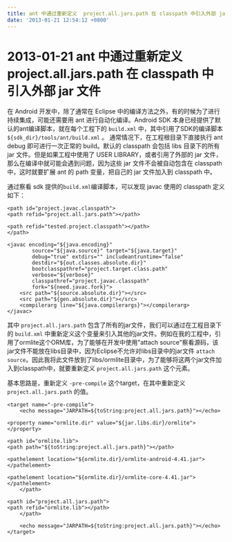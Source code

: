 ```yaml
---
title: ant 中通过重新定义  project.all.jars.path 在 classpath 中引入外部 jar 文件
date: '2013-01-21 12:54:12 +0800'
---
```


# 2013-01-21  ant 中通过重新定义  project.all.jars.path 在 classpath 中引入外部 jar 文件

在 Android 开发中，除了通常在 Eclipse 中的编译方法之外，有的时候为了进行持续集成，可能还需要用 ant 进行自动化编译。Android SDK 本身已经提供了默认的ant编译脚本，就在每个工程下的 `build.xml` 中，其中引用了SDK的编译脚本`${sdk_dir}/tools/ant/build.xml` 。 通常情况下，在工程根目录下直接执行 ant debug 即可进行一次正常的 build。默认的 classpath 会包括 libs 目录下的所有 jar 文件。但是如果工程中使用了 USER LIBRARY，或者引用了外部的 jar 文件，那么在编译中就可能会遇到问题，因为这些 jar 文件不会被自动包含在 classpath 中，这时就要扩展 ant 的 path 变量，把自己的 jar 文件加入到 classpath 中。

通过察看 sdk 提供的`build.xml`编译脚本，可以发现 javac 使用的 classpath 定义如下：

```text
<path id="project.javac.classpath">
<path refid="project.all.jars.path"></path>

<path refid="tested.project.classpath"></path>
</path>

<javac encoding="${java.encoding}"
        source="${java.source}" target="${java.target}"
        debug="true" extdirs="" includeantruntime="false"
        destdir="${out.classes.absolute.dir}"
        bootclasspathref="project.target.class.path"
        verbose="${verbose}"
        classpathref="project.javac.classpath"
        fork="${need.javac.fork}">
    <src path="${source.absolute.dir}"></src>
    <src path="${gen.absolute.dir}"></src>
    <compilerarg line="${java.compilerargs}"></compilerarg>
</javac>
```

其中 `project.all.jars.path` 包含了所有的jar文件，我们可以通过在工程目录下的 `build.xml` 中重新定义这个变量来引入其他的jar文件。例如在我的工程中，引用了ormlite这个ORM库，为了能够在开发中使用"attach source"察看源码，该jar文件不能放在libs目录中，因为Eclipse不允许对libs目录中的jar文件 `attach source`。因此我将此文件放到了libs/ormlite目录中，为了能够将这两个jar文件加入到classpath中，就要重新定义 `project.all.jars.path` 这个元素。

基本思路是，重新定义 `-pre-compile` 这个target，在其中重新定义 `project.all.jars.path` 的值。

```text
<target name="-pre-compile">
    <echo message="JARPATH=${toString:project.all.jars.path}"></echo>

<property name="ormlite.dir" value="${jar.libs.dir}/ormlite"></property>

<path id="ormlite.lib">
<path path="${toString:project.all.jars.path}"></path>

<pathelement location="${ormlite.dir}/ormlite-android-4.41.jar"></pathelement>

<pathelement location="${ormlite.dir}/ormlite-core-4.41.jar"></pathelement>
    </path>

<path id="project.all.jars.path">
<path refid="ormlite.lib"></path>
    </path>

    <echo message="JARPATH=${toString:project.all.jars.path}"></echo>
</target>
```

